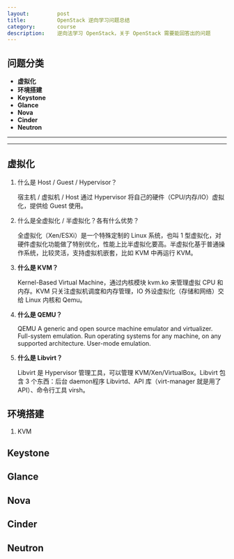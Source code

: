 ```yaml
---
layout:         post
title:          OpenStack 逆向学习问题总结
category:       course
description:    逆向法学习 OpenStack，关于 OpenStack 需要能回答出的问题
---
```


## 问题分类

- **虚拟化**
- **环境搭建**
- **Keystone**
- **Glance**
- **Nova**
- **Cinder**
- **Neutron**


---------------------------------------
---------------------------------------


## 虚拟化

1. 什么是 Host / Guest / Hypervisor？

    宿主机 / 虚拟机 / Host 通过 Hypervisor 将自己的硬件（CPU/内存/IO）虚拟化，提供给 Guest 使用。

1. 什么是全虚拟化 / 半虚拟化？各有什么优势？

    全虚拟化（Xen/ESXi）是一个特殊定制的 Linux 系统，也叫 1 型虚拟化，对硬件虚拟化功能做了特别优化，性能上比半虚拟化要高。半虚拟化基于普通操作系统，比较灵活，支持虚拟机嵌套，比如 KVM 中再运行 KVM。

1. **什么是 KVM？**

    Kernel-Based Virtual Machine，通过内核模块 kvm.ko 来管理虚拟 CPU 和内存。KVM 只关注虚拟机调度和内存管理，IO 外设虚拟化（存储和网络）交给 Linux 内核和 Qemu。

1. **什么是 QEMU？**

    QEMU A generic and open source machine emulator and virtualizer. Full-system emulation. Run operating systems for any machine, on any supported architecture. User-mode emulation.

1. **什么是 Libvirt？**

    Libvirt 是 Hypervisor 管理工具，可以管理 KVM/Xen/VirtualBox。Libvirt 包含 3 个东西：后台 daemon程序 Libvirtd、API 库（virt-manager 就是用了 API）、命令行工具 virsh。

## 环境搭建

1. KVM

## Keystone

## Glance

## Nova

## Cinder

## Neutron
